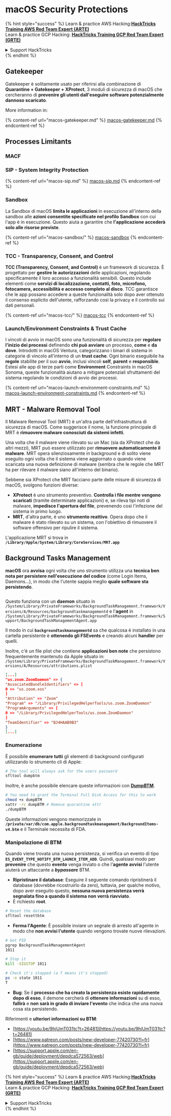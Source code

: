 # macOS Security Protections

{% hint style="success" %}
Learn & practice AWS Hacking:<img src="../../../.gitbook/assets/arte.png" alt="" data-size="line">[**HackTricks Training AWS Red Team Expert (ARTE)**](https://training.hacktricks.xyz/courses/arte)<img src="../../../.gitbook/assets/arte.png" alt="" data-size="line">\
Learn & practice GCP Hacking: <img src="../../../.gitbook/assets/grte.png" alt="" data-size="line">[**HackTricks Training GCP Red Team Expert (GRTE)**<img src="../../../.gitbook/assets/grte.png" alt="" data-size="line">](https://training.hacktricks.xyz/courses/grte)

<details>

<summary>Support HackTricks</summary>

* Check the [**subscription plans**](https://github.com/sponsors/carlospolop)!
* **Join the** 💬 [**Discord group**](https://discord.gg/hRep4RUj7f) or the [**telegram group**](https://t.me/peass) or **follow** us on **Twitter** 🐦 [**@hacktricks\_live**](https://twitter.com/hacktricks\_live)**.**
* **Share hacking tricks by submitting PRs to the** [**HackTricks**](https://github.com/carlospolop/hacktricks) and [**HackTricks Cloud**](https://github.com/carlospolop/hacktricks-cloud) github repos.

</details>
{% endhint %}

## Gatekeeper

Gatekeeper è solitamente usato per riferirsi alla combinazione di **Quarantine + Gatekeeper + XProtect**, 3 moduli di sicurezza di macOS che cercheranno di **prevenire gli utenti dall'eseguire software potenzialmente dannoso scaricato**.

More information in:

{% content-ref url="macos-gatekeeper.md" %}
[macos-gatekeeper.md](macos-gatekeeper.md)
{% endcontent-ref %}

## Processes Limitants

### MACF



### SIP - System Integrity Protection

{% content-ref url="macos-sip.md" %}
[macos-sip.md](macos-sip.md)
{% endcontent-ref %}

### Sandbox

La Sandbox di macOS **limita le applicazioni** in esecuzione all'interno della sandbox alle **azioni consentite specificate nel profilo Sandbox** con cui l'app è in esecuzione. Questo aiuta a garantire che **l'applicazione accederà solo alle risorse previste**.

{% content-ref url="macos-sandbox/" %}
[macos-sandbox](macos-sandbox/)
{% endcontent-ref %}

### TCC - **Transparency, Consent, and Control**

**TCC (Transparency, Consent, and Control)** è un framework di sicurezza. È progettato per **gestire le autorizzazioni** delle applicazioni, regolando specificamente il loro accesso a funzionalità sensibili. Questo include elementi come **servizi di localizzazione, contatti, foto, microfono, fotocamera, accessibilità e accesso completo al disco**. TCC garantisce che le app possano accedere a queste funzionalità solo dopo aver ottenuto il consenso esplicito dell'utente, rafforzando così la privacy e il controllo sui dati personali.

{% content-ref url="macos-tcc/" %}
[macos-tcc](macos-tcc/)
{% endcontent-ref %}

### Launch/Environment Constraints & Trust Cache

I vincoli di avvio in macOS sono una funzionalità di sicurezza per **regolare l'inizio dei processi** definendo **chi può avviare** un processo, **come** e **da dove**. Introdotti in macOS Ventura, categorizzano i binari di sistema in categorie di vincolo all'interno di un **trust cache**. Ogni binario eseguibile ha **regole** stabilite per il suo **avvio**, inclusi vincoli **self**, **parent** e **responsible**. Estesi alle app di terze parti come **Environment** Constraints in macOS Sonoma, queste funzionalità aiutano a mitigare potenziali sfruttamenti del sistema regolando le condizioni di avvio dei processi.

{% content-ref url="macos-launch-environment-constraints.md" %}
[macos-launch-environment-constraints.md](macos-launch-environment-constraints.md)
{% endcontent-ref %}

## MRT - Malware Removal Tool

Il Malware Removal Tool (MRT) è un'altra parte dell'infrastruttura di sicurezza di macOS. Come suggerisce il nome, la funzione principale di MRT è **rimuovere malware conosciuti da sistemi infetti**.

Una volta che il malware viene rilevato su un Mac (sia da XProtect che da altri mezzi), MRT può essere utilizzato per **rimuovere automaticamente il malware**. MRT opera silenziosamente in background e di solito viene eseguito ogni volta che il sistema viene aggiornato o quando viene scaricata una nuova definizione di malware (sembra che le regole che MRT ha per rilevare il malware siano all'interno del binario).

Sebbene sia XProtect che MRT facciano parte delle misure di sicurezza di macOS, svolgono funzioni diverse:

* **XProtect** è uno strumento preventivo. **Controlla i file mentre vengono scaricati** (tramite determinate applicazioni) e, se rileva tipi noti di malware, **impedisce l'apertura del file**, prevenendo così l'infezione del sistema in primo luogo.
* **MRT**, d'altra parte, è uno **strumento reattivo**. Opera dopo che il malware è stato rilevato su un sistema, con l'obiettivo di rimuovere il software offensivo per ripulire il sistema.

L'applicazione MRT si trova in **`/Library/Apple/System/Library/CoreServices/MRT.app`**

## Background Tasks Management

**macOS** ora **avvisa** ogni volta che uno strumento utilizza una **tecnica ben nota per persistere nell'esecuzione del codice** (come Login Items, Daemons...), in modo che l'utente sappia meglio **quale software sta persistendo**.

<figure><img src="../../../.gitbook/assets/image (1183).png" alt=""><figcaption></figcaption></figure>

Questo funziona con un **daemon** situato in `/System/Library/PrivateFrameworks/BackgroundTaskManagement.framework/Versions/A/Resources/backgroundtaskmanagementd` e l'**agent** in `/System/Library/PrivateFrameworks/BackgroundTaskManagement.framework/Support/BackgroundTaskManagementAgent.app`

Il modo in cui **`backgroundtaskmanagementd`** sa che qualcosa è installato in una cartella persistente è **ottenendo gli FSEvents** e creando alcuni **handler** per quelli.

Inoltre, c'è un file plist che contiene **applicazioni ben note** che persistono frequentemente mantenuto da Apple situato in: `/System/Library/PrivateFrameworks/BackgroundTaskManagement.framework/Versions/A/Resources/attributions.plist`
```json
[...]
"us.zoom.ZoomDaemon" => {
"AssociatedBundleIdentifiers" => [
0 => "us.zoom.xos"
]
"Attribution" => "Zoom"
"Program" => "/Library/PrivilegedHelperTools/us.zoom.ZoomDaemon"
"ProgramArguments" => [
0 => "/Library/PrivilegedHelperTools/us.zoom.ZoomDaemon"
]
"TeamIdentifier" => "BJ4HAAB9B3"
}
[...]
```
### Enumerazione

È possibile **enumerare tutti** gli elementi di background configurati utilizzando lo strumento cli di Apple:
```bash
# The tool will always ask for the users password
sfltool dumpbtm
```
Inoltre, è anche possibile elencare queste informazioni con [**DumpBTM**](https://github.com/objective-see/DumpBTM).
```bash
# You need to grant the Terminal Full Disk Access for this to work
chmod +x dumpBTM
xattr -rc dumpBTM # Remove quarantine attr
./dumpBTM
```
Queste informazioni vengono memorizzate in **`/private/var/db/com.apple.backgroundtaskmanagement/BackgroundItems-v4.btm`** e il Terminale necessita di FDA.

### Manipolazione di BTM

Quando viene trovata una nuova persistenza, si verifica un evento di tipo **`ES_EVENT_TYPE_NOTIFY_BTM_LAUNCH_ITEM_ADD`**. Quindi, qualsiasi modo per **prevenire** che questo **evento** venga inviato o che l'**agente avvisi** l'utente aiuterà un attaccante a _**bypassare**_ BTM.

* **Ripristinare il database**: Eseguire il seguente comando ripristinerà il database (dovrebbe ricostruirlo da zero), tuttavia, per qualche motivo, dopo aver eseguito questo, **nessuna nuova persistenza verrà segnalata fino a quando il sistema non verrà riavviato**.
* È richiesto **root**.
```bash
# Reset the database
sfltool resettbtm
```
* **Ferma l'Agente**: È possibile inviare un segnale di arresto all'agente in modo che **non avvisi l'utente** quando vengono trovate nuove rilevazioni.
```bash
# Get PID
pgrep BackgroundTaskManagementAgent
1011

# Stop it
kill -SIGSTOP 1011

# Check it's stopped (a T means it's stopped)
ps -o state 1011
T
```
* **Bug**: Se il **processo che ha creato la persistenza esiste rapidamente dopo di esso**, il demone cercherà di **ottenere informazioni** su di esso, **fallirà** e **non sarà in grado di inviare l'evento** che indica che una nuova cosa sta persistendo.

Riferimenti e **ulteriori informazioni su BTM**:

* [https://youtu.be/9hjUmT031tc?t=26481](https://youtu.be/9hjUmT031tc?t=26481)
* [https://www.patreon.com/posts/new-developer-77420730?l=fr](https://www.patreon.com/posts/new-developer-77420730?l=fr)
* [https://support.apple.com/en-gb/guide/deployment/depdca572563/web](https://support.apple.com/en-gb/guide/deployment/depdca572563/web)

{% hint style="success" %}
Learn & practice AWS Hacking:<img src="../../../.gitbook/assets/arte.png" alt="" data-size="line">[**HackTricks Training AWS Red Team Expert (ARTE)**](https://training.hacktricks.xyz/courses/arte)<img src="../../../.gitbook/assets/arte.png" alt="" data-size="line">\
Learn & practice GCP Hacking: <img src="../../../.gitbook/assets/grte.png" alt="" data-size="line">[**HackTricks Training GCP Red Team Expert (GRTE)**<img src="../../../.gitbook/assets/grte.png" alt="" data-size="line">](https://training.hacktricks.xyz/courses/grte)

<details>

<summary>Support HackTricks</summary>

* Check the [**subscription plans**](https://github.com/sponsors/carlospolop)!
* **Join the** 💬 [**Discord group**](https://discord.gg/hRep4RUj7f) or the [**telegram group**](https://t.me/peass) or **follow** us on **Twitter** 🐦 [**@hacktricks\_live**](https://twitter.com/hacktricks\_live)**.**
* **Share hacking tricks by submitting PRs to the** [**HackTricks**](https://github.com/carlospolop/hacktricks) and [**HackTricks Cloud**](https://github.com/carlospolop/hacktricks-cloud) github repos.

</details>
{% endhint %}
